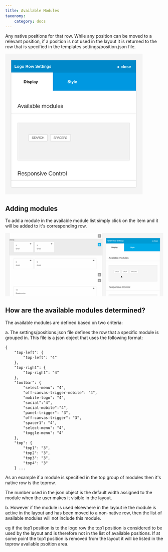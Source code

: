 ```yaml
---
title: Available Modules
taxonomy:
    category: docs
---
```


Any native positions for that row. While any position can be moved to a relevant position, if a position is not used in the layout it is returned to the row that is specified in the templates settings/position.json file.

![Available](available.png)

## Adding modules

To add a module in the available module list simply click on the item and it will be added to it's corresponding row.

![Adding Modules](adding-modules.gif)

## How are the available modules determined?

The available modules are defined based on two criteria:

a. The settings/positions.json file defines the row that a specific module is grouped in. This file is a json object that uses the following format:

	{
		"top-left": {
		    "top-left": "4"
		},
		"top-right": {
		    "top-right": "4"
		},
	    "toolbar": {
	        "select-menu": "4",
	        "off-canvas-trigger-mobile": "4",
	        "mobile-logo": "4",
	        "social":"4",
	        "social-mobile":"4",
	        "panel-trigger": "3",
	        "off-canvas-trigger": "3",
	        "spacer1": "4",
	        "select-menu": "4",
	        "toggle-menu": "4"
	    },
	    "top": {
	        "top1": "3",
	        "top2": "3",
	        "top3": "3",
	        "top4": "3"
	    } ...

As an example if a module is specified in the top group of modules then it's native row is the toprow.

The number used in the json object is the default width assigned to the module when the user makes it visible in the layout.

b. However if the module is used elsewhere in the layout ie the module is active in the layout and has been moved to a non-native row, then the list of available modules will not include this module.

eg if the top1 position is to the logo row the top1 position is considered to be used by the layout and is therefore not in the list of available positions. If at some point the top1 position is removed from the layout it will be listed in the toprow available psoition area.

